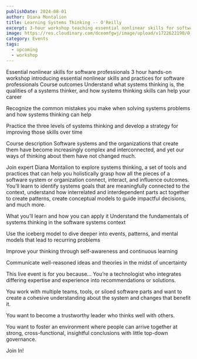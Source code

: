 ```yaml
---
publishDate: 2024-08-01
author: Diana Montalion
title: Learning Systems Thinking -- O'Reilly
excerpt: 3-hour workshop teaching essential nonlinear skills for software professionals.
image: https://res.cloudinary.com/dceomfgwj/image/upload/v1722622190/O_Reilly_DM_1_dghett.png
category: Events
tags:
  - upcoming
  - workshop
---
```

Essential nonlinear skills for software professionals
3 hour hands-on workshop introducing essential nonlinear skills and practices for software professionals
Course outcomes
Understand what systems thinking is, the qualities of a systems thinker, and how systems thinking skills can help your career

Recognize the common mistakes you make when solving systems problems and how systems thinking can help

Practice the three levels of systems thinking and develop a strategy for improving those skills over time

Course description
Software systems and the organizations that create them have become increasingly complex and interconnected, and yet our ways of thinking about them have not changed much.

Join expert Diana Montalion to explore systems thinking, a set of tools and practices that can help you holistically grasp how all the pieces of a software system or organization connect, interact, and influence outcomes. You’ll learn to identify systems goals that are meaningfully connected to the context, understand how interrelated and interdependent parts act together to create patterns, create conceptual models to guide impactful decisions, and much more.

What you’ll learn and how you can apply it
Understand the fundamentals of systems thinking in the software systems context

Use the iceberg model to dive deeper into events, patterns, and mental models that lead to recurring problems

Improve your thinking through self-awareness and continuous learning

Communicate well-reasoned ideas and theories in the midst of uncertainty

This live event is for you because…
You’re a technologist who integrates differing expertise and experience into recommendations or solutions.

You work with multiple teams, tools, or siloed software parts and want to create a cohesive understanding about the system and changes that benefit it.

You want to become a trustworthy leader who thinks well with others.

You want to foster an environment where people can arrive together at strong, cross-functional, insightful conclusions with little top-down governance.

Join In!